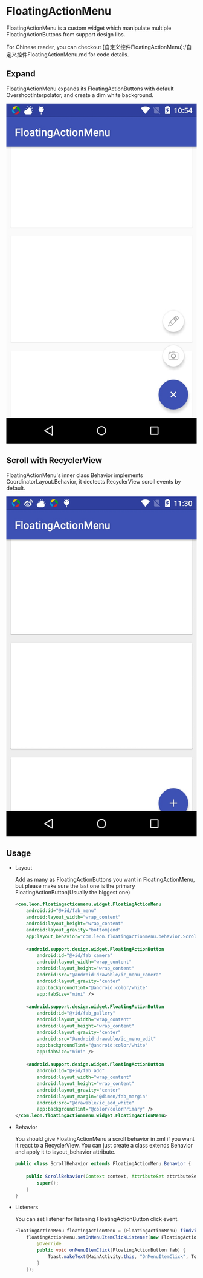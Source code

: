 # FloatingActionMenu
FloatingActionMenu is a custom widget which manipulate multiple FloatingActionButtons from support design libs.

For Chinese reader, you can checkout [自定义控件FloatingActionMenu]:/自定义控件FloatingActionMenu.md for code details.

## Expand ##
FloatingActionMenu expands its FloatingActionButtons with default OvershootInterpolator, and create a dim white background.

![](img/expand.jpg)

## Scroll with RecyclerView ##
FloatingActionMenu's inner class Behavior implements CoordinatorLayout.Behavior<FloatingActionMenu>, it dectects RecyclerView scroll events by default. 

![](img/scroll.jpg)

## Usage ##
* Layout

	Add as many as FloatingActionButtons you want in FloatingActionMenu, but please make sure the last one is the primary FloatingActionButton(Usually the biggest one)

	```xml
	<com.leon.floatingactionmenu.widget.FloatingActionMenu
        android:id="@+id/fab_menu"
        android:layout_width="wrap_content"
        android:layout_height="wrap_content"
        android:layout_gravity="bottom|end"
        app:layout_behavior="com.leon.floatingactionmenu.behavior.ScrollBehavior">

        <android.support.design.widget.FloatingActionButton
            android:id="@+id/fab_camera"
            android:layout_width="wrap_content"
            android:layout_height="wrap_content"
            android:src="@android:drawable/ic_menu_camera"
            android:layout_gravity="center"
            app:backgroundTint="@android:color/white"
            app:fabSize="mini" />

        <android.support.design.widget.FloatingActionButton
            android:id="@+id/fab_gallery"
            android:layout_width="wrap_content"
            android:layout_height="wrap_content"
            android:layout_gravity="center"
            android:src="@android:drawable/ic_menu_edit"
            app:backgroundTint="@android:color/white"
            app:fabSize="mini" />

        <android.support.design.widget.FloatingActionButton
            android:id="@+id/fab_add"
            android:layout_width="wrap_content"
            android:layout_height="wrap_content"
            android:layout_gravity="center"
            android:layout_margin="@dimen/fab_margin"
            android:src="@drawable/ic_add_white"
            app:backgroundTint="@color/colorPrimary" />
    </com.leon.floatingactionmenu.widget.FloatingActionMenu>
	```

* Behavior

	You should give FloatingActionMenu a scroll behavior in xml if you want it react to a RecyclerView. You can just create a class extends Behavior and apply it to layout_behavior attribute.

	```java
	public class ScrollBehavior extends FloatingActionMenu.Behavior {

    	public ScrollBehavior(Context context, AttributeSet attributeSet) {
        	super();
   	 	}
	}
	```
* Listeners

	You can set listener for listening FloatingActionButton click event.
	```java
	FloatingActionMenu floatingActionMenu = (FloatingActionMenu) findViewById(R.id.fab_menu);
        floatingActionMenu.setOnMenuItemClickListener(new FloatingActionMenu.OnMenuItemClickListener() {
            @Override
            public void onMenuItemClick(FloatingActionButton fab) {
                Toast.makeText(MainActivity.this, "OnMenuItemClick", Toast.LENGTH_SHORT).show();
            }
        });
  	```